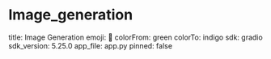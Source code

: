 # Image_generation
title: Image Generation
emoji: 👀
colorFrom: green
colorTo: indigo
sdk: gradio
sdk_version: 5.25.0
app_file: app.py
pinned: false
